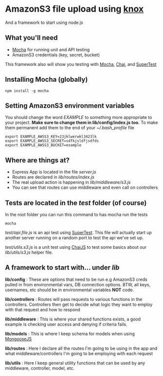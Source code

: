 # AmazonS3 file upload using [knox](https://github.com/LearnBoost/knox)
And a framework to start using node.js

## What you'll need

* [Mocha](http://visionmedia.github.com/mocha/) for running unit and API testing  
* AmazonS3 credentials (key, secret, bucket)   

This framework also will show you testing with [Mocha](http://visionmedia.github.com/mocha/), [Chai](http://chaijs.com/), and [SuperTest](https://github.com/visionmedia/supertest)

## Installing Mocha (globally)
    npm install -g mocha  

## Setting AmazonS3 environment variables
You should change the word _EXAMPLE_ to something more appropriate to your
project. **Make sure to change them in lib/config/index.js too.** To make them permanent add them to the end of your _~/.bash\_profile_ file

    export EXAMPLE_AWSS3_KEY=23jklwerwkl3423lk  
    export EXAMPLE_AWSS3_SECRET=sdfkjsldfjsdfds  
    export EXAMPLE_AWSS3_BUCKET=example   

## Where are things at?

* Express App is located in the file _server.js_  
* Routes are declared in _lib/routes/index.js_
* The real upload action is happening in _lib/middleware/s3.js_
* You can see that routes can use middleware and even call on controllers

## Tests are located in the _test_ folder (of course)

In the root folder you can run this command to has mocha run the tests

    mocha 

_test/api.file.js_ is an api test using [SuperTest](https://github.com/visionmedia/supertest). This file will actually
start up another server running on a random port to test the api we've set up.

_test/utils.s3.js_ is a unit test using [ChaiJS](http://chaijs.com/) to test some basics about our
_lib/utils/s3.js_ helper file.

## A framework to start with... under *lib*

**lib/config** : These are options that need to be run e.g  AmazonS3 creds pulled
in from environmental vars, DB connection options. BTW, all keys, usernames,
etc should be in environmental variables **NOT** code.  

**lib/controllers** : Routes will pass requests to various functions in the
controllers. Controllers then get to decide what logic they want to employ with
that request and how to respond   

**lib/middleware** : This is where your shared functions exists, a good example
is checking user access and denying if criteria fails.  

**lib/models** : This is where I keep schema for models when using [MongooseJS](http://mongoosejs.com/)

**lib/routes** : Here I declare all the routes I'm going to be using in the app
and what middleware/controllers I'm going to be employing with each request  

**lib/utils** : Here I keep general utility functions that can be used by any
middleware, controller, model, etc.  


